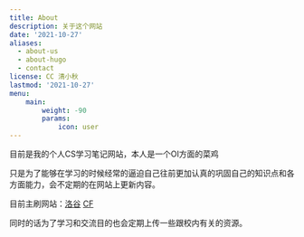 ```yaml
---
title: About
description: 关于这个网站
date: '2021-10-27'
aliases:
  - about-us
  - about-hugo
  - contact
license: CC 清小秋
lastmod: '2021-10-27'
menu:
    main: 
        weight: -90
        params:
            icon: user
---
```


目前是我的个人CS学习笔记网站，本人是一个OI方面的菜鸡

只是为了能够在学习的时候经常的逼迫自己往前更加认真的巩固自己的知识点和各方面能力，会不定期的在网站上更新内容。

目前主刷网站：[洛谷](https://www.luogu.com.cn/user/355276) [CF](https://codeforces.com/)

同时的话为了学习和交流目的也会定期上传一些跟校内有关的资源。

